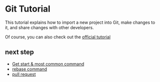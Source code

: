 # Git Tutorial
This tutorial explains how to import a new project into Git, make changes to it, and share changes with other developers.

Of course, you can also check out the [official tutorial](https://git-scm.com/docs/gittutorial)

## next step
* [Get start & most common command](https://github.com/dvbb/ProjectAndTestModule/blob/main/GitTutorial/common.md)
* [rebase command](https://github.com/dvbb/ProjectAndTestModule/blob/main/GitTutorial/rebase.md)
* [pull request]()